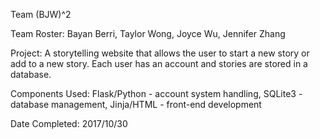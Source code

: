 Team (BJW)^2

Team Roster: Bayan Berri, Taylor Wong, Joyce Wu, Jennifer Zhang

Project: A storytelling website that allows the user to start a new story or add to a new story. Each user has an account and stories are stored in a database.

Components Used:
Flask/Python - account system handling,
SQLite3 - database management,
Jinja/HTML - front-end development

Date Completed: 2017/10/30

